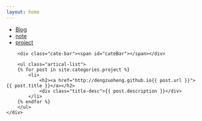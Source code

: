 ```yaml
---
layout: home
---
```


<div class="index-content blog">
    <div class="section">
        <ul class="artical-cate">
            <li><a href="/blog"><span>Blog</span></a></li>
            <li><a href="/note"><span>note</span></a></li>
            <li class="on" ><a href="/project"><span>project</span></a></li>
        </ul>

        <div class="cate-bar"><span id="cateBar"></span></div>

        <ul class="artical-list">
        {% for post in site.categories.project %}
            <li>
                <h2><a href="http://dengzuoheng.github.io{{ post.url }}">{{ post.title }}</a></h2>
                <div class="title-desc">{{ post.description }}</div>
            </li>
        {% endfor %}
        </ul>
    </div>
</div>

